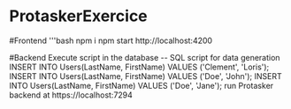 # ProtaskerExercice

#Frontend
'''bash
npm  i
npm start
http://localhost:4200

#Backend
Execute script  in the database
-- SQL script for data generation
INSERT INTO Users(LastName, FirstName) VALUES ('Clement', 'Loris');
INSERT INTO Users(LastName, FirstName) VALUES ('Doe', 'John');
INSERT INTO Users(LastName, FirstName) VALUES ('Doe', 'Jane');
run Protasker backend at https://localhost:7294
